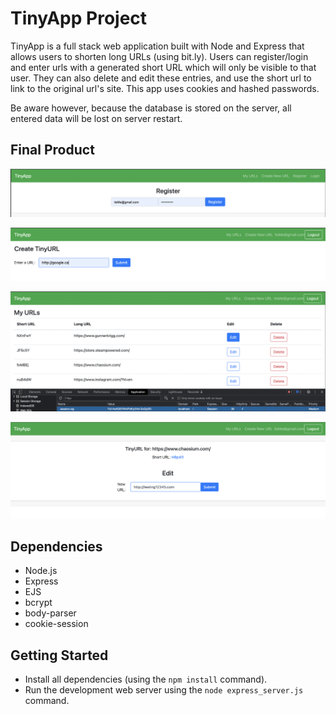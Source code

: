 # TinyApp Project

TinyApp is a full stack web application built with Node and Express that allows users to shorten long URLs (using bit.ly). Users can register/login and enter urls with a generated short URL which will only be visible to that user. They can also delete and edit these entries, and use the short url to link to the original url's site. This app uses cookies and hashed passwords.

Be aware however, because the database is stored on the server, all entered data will be lost on server restart.

## Final Product
!["Register New User"](https://github.com/Eldritch7/tinyapp/blob/main/Images/register.png)

!["Store a url with a new short URL"](https://github.com/Eldritch7/tinyapp/blob/main/Images/create.png)

!["Url Index: shown with cookies"](https://github.com/Eldritch7/tinyapp/blob/main/Images/indexURLS.png)

!["A Page to Edit existing URLS"](https://github.com/Eldritch7/tinyapp/blob/main/Images/editPage.png)

## Dependencies

- Node.js
- Express
- EJS
- bcrypt
- body-parser
- cookie-session


## Getting Started

- Install all dependencies (using the `npm install` command).
- Run the development web server using the `node express_server.js` command.